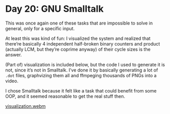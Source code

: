 # Day 20: GNU Smalltalk

This was once again one of these tasks that are impossible to solve in general, only for a specific input.

At least this was kind of fun: I visualized the system and realized that there’re basically 4 independent
half-broken binary counters and product (actually LCM, but they’re coprime anyway) of their cycle sizes is the answer.

(Part of) visualization is included below, but the code I used to generate it is not, since it’s not in Smalltalk.
I’ve done it by basically generating a lot of `.dot` files, graphvizing them all and ffmpeging thousands of PNGs into a video.

I chose Smalltalk because it felt like a task that could benefit from some OOP, and it seemed reasonable to get the real stuff then.

[visualization.webm](https://github.com/GoldsteinE/aoc2023/assets/12019211/da04b730-d1f0-4d5a-9b33-8f6561b9e59c)

